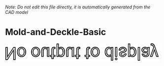 ###### Note: Do not edit this file directly, it is automatically generated from the CAD model

# Mold-and-Deckle-Basic

![](/project.svg)



 

